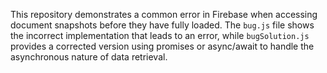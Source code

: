 This repository demonstrates a common error in Firebase when accessing document snapshots before they have fully loaded. The `bug.js` file shows the incorrect implementation that leads to an error, while `bugSolution.js` provides a corrected version using promises or async/await to handle the asynchronous nature of data retrieval.